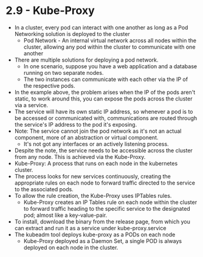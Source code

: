 # 2.9 - Kube-Proxy

- In a cluster, every pod can interact with one another as long as a Pod Networking
solution is deployed to the cluster
  - Pod Network - An internal virtual network across all nodes within the cluster,
allowing any pod within the cluster to communicate with one another
- There are multiple solutions for deploying a pod network.
  - In one scenario, suppose you have a web application and a database running
on two separate nodes.
  - The two instances can communicate with each other via the IP of the
respective pods.
- In the example above, the problem arises when the IP of the pods aren't static, to
work around this, you can expose the pods across the cluster via a service.
- The service will have its own static IP address, so whenever a pod is to be accessed
or communicated with, communications are routed through the service's IP address
to the pod it's exposing.
- Note: The service cannot join the pod network as it's not an actual component, more
of an abstraction or virtual component.
  - It's not got any interfaces or an actively listening process.
- Despite the note, the service needs to be accessible across the cluster from any
node. This is achieved via the Kube-Proxy.
- Kube-Proxy: A process that runs on each node in the kubernetes cluster.
- The process looks for new services continuously, creating the appropriate rules on
each node to forward traffic directed to the service to the associated pods.
- To allow the rule creation, the Kube-Proxy uses IPTables rules.
  - Kube-Proxy creates an IP Tables rule on each node within the cluster to
forward traffic heading to the specific service to the designated pod; almost
like a key-value-pair.
- To install, download the binary from the release page, from which you can extract
and run it as a service under kube-proxy.service
- The kubeadm tool deploys kube-proxy as a PODs on each node
  - Kube-Proxy deployed as a Daemon Set, a single POD is always deployed on
each node in the cluster.
